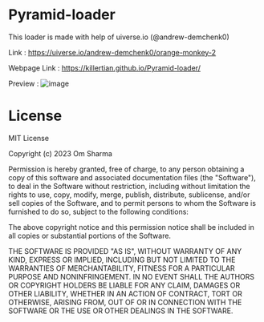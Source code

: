 # Pyramid-loader

This loader is made with help of uiverse.io (@andrew-demchenk0)

Link : https://uiverse.io/andrew-demchenk0/orange-monkey-2

Webpage Link : https://killertian.github.io/Pyramid-loader/

Preview : ![image](https://user-images.githubusercontent.com/77867638/227729168-294d275d-ca86-4d0e-888f-6ec9e824a9e6.png)


# License 

MIT License

Copyright (c) 2023 Om Sharma

Permission is hereby granted, free of charge, to any person obtaining a copy of this software and associated documentation files (the "Software"), to deal in the Software without restriction, including without limitation the rights to use, copy, modify, merge, publish, distribute, sublicense, and/or sell copies of the Software, and to permit persons to whom the Software is furnished to do so, subject to the following conditions:

The above copyright notice and this permission notice shall be included in all copies or substantial portions of the Software.

THE SOFTWARE IS PROVIDED "AS IS", WITHOUT WARRANTY OF ANY KIND, EXPRESS OR IMPLIED, INCLUDING BUT NOT LIMITED TO THE WARRANTIES OF MERCHANTABILITY, FITNESS FOR A PARTICULAR PURPOSE AND NONINFRINGEMENT. IN NO EVENT SHALL THE AUTHORS OR COPYRIGHT HOLDERS BE LIABLE FOR ANY CLAIM, DAMAGES OR OTHER LIABILITY, WHETHER IN AN ACTION OF CONTRACT, TORT OR OTHERWISE, ARISING FROM, OUT OF OR IN CONNECTION WITH THE SOFTWARE OR THE USE OR OTHER DEALINGS IN THE SOFTWARE.
